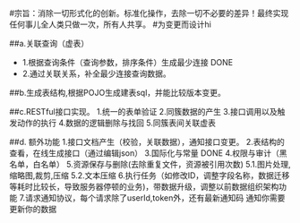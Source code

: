#宗旨：消除一切形式化的创新。标准化操作，去除一切不必要的差异！最终实现任何事儿全人类只做一次，所有人共享。
#为变更而设计hi

##a.关联查询（虚表）
* 1.根据查询条件（查询参数，排序条件）生成最少连接 DONE 
* 2.通过关联关系，补全最少连接查询数据。 

##b.生成表结构,根据POJO生成建表sql，并能比较版本变更。

##c.RESTful接口实现。
 	1.统一的表单验证
 	2.同簇数据的产生
 	3.接口调用以及触发动作的执行
 	4.数据的逻辑删除与找回
 	5.同簇表间关联虚表
 	
##d. 额外功能
 	1.接口文档产生（校验，关联数据），通知接口变更。
 	2.表结构的查看，在线生成接口（通过编辑json）
 	3.国际化与常量 DONE
 	4.权限与审计（黑名单，白名单）
 	5.资源保存与删除(去除重复文件，资源被引用次数)
 	5.1.图片处理,缩略图,裁剪,压缩
 	5.2.文本压缩
 	6.执行任务（如修改ID，调整字段名称，数据迁移等耗时比较长，导致服务器停顿的业务)，带数据升级，调整以前数据组织架构功能
 	7.请求通知协议，每个请求除了userId,token外，还有最新通知码 通知你需要更新你的数据
 
 
 